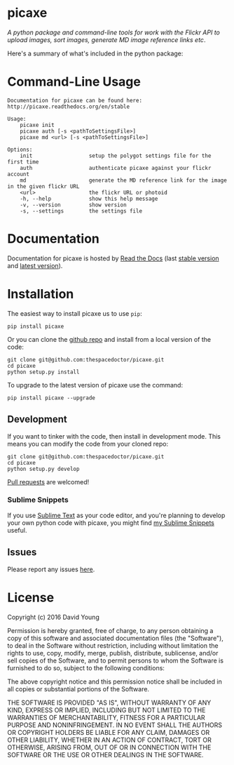 picaxe
======

*A python package and command-line tools for work with the Flickr API to
upload images, sort images, generate MD image reference links etc*.

Here's a summary of what's included in the python package:

Command-Line Usage
==================

    Documentation for picaxe can be found here: http://picaxe.readthedocs.org/en/stable

    Usage:
        picaxe init
        picaxe auth [-s <pathToSettingsFile>]
        picaxe md <url> [-s <pathToSettingsFile>]

    Options:
        init                  setup the polygot settings file for the first time
        auth                  authenticate picaxe against your flickr account
        md                    generate the MD reference link for the image in the given flickr URL
        <url>                 the flickr URL or photoid
        -h, --help            show this help message
        -v, --version         show version
        -s, --settings        the settings file

Documentation
=============

Documentation for picaxe is hosted by [Read the
Docs](http://picaxe.readthedocs.org/en/stable/) (last [stable
version](http://picaxe.readthedocs.org/en/stable/) and [latest
version](http://picaxe.readthedocs.org/en/latest/)).

Installation
============

The easiest way to install picaxe us to use `pip`:

    pip install picaxe

Or you can clone the [github
repo](https://github.com/thespacedoctor/picaxe) and install from a local
version of the code:

    git clone git@github.com:thespacedoctor/picaxe.git
    cd picaxe
    python setup.py install

To upgrade to the latest version of picaxe use the command:

    pip install picaxe --upgrade

Development
-----------

If you want to tinker with the code, then install in development mode.
This means you can modify the code from your cloned repo:

    git clone git@github.com:thespacedoctor/picaxe.git
    cd picaxe
    python setup.py develop

[Pull requests](https://github.com/thespacedoctor/picaxe/pulls) are
welcomed!

### Sublime Snippets

If you use [Sublime Text](https://www.sublimetext.com/) as your code
editor, and you're planning to develop your own python code with picaxe,
you might find [my Sublime
Snippets](https://github.com/thespacedoctor/picaxe-Sublime-Snippets)
useful.

Issues
------

Please report any issues
[here](https://github.com/thespacedoctor/picaxe/issues).

License
=======

Copyright (c) 2016 David Young

Permission is hereby granted, free of charge, to any person obtaining a
copy of this software and associated documentation files (the
"Software"), to deal in the Software without restriction, including
without limitation the rights to use, copy, modify, merge, publish,
distribute, sublicense, and/or sell copies of the Software, and to
permit persons to whom the Software is furnished to do so, subject to
the following conditions:

The above copyright notice and this permission notice shall be included
in all copies or substantial portions of the Software.

THE SOFTWARE IS PROVIDED "AS IS", WITHOUT WARRANTY OF ANY KIND, EXPRESS
OR IMPLIED, INCLUDING BUT NOT LIMITED TO THE WARRANTIES OF
MERCHANTABILITY, FITNESS FOR A PARTICULAR PURPOSE AND NONINFRINGEMENT.
IN NO EVENT SHALL THE AUTHORS OR COPYRIGHT HOLDERS BE LIABLE FOR ANY
CLAIM, DAMAGES OR OTHER LIABILITY, WHETHER IN AN ACTION OF CONTRACT,
TORT OR OTHERWISE, ARISING FROM, OUT OF OR IN CONNECTION WITH THE
SOFTWARE OR THE USE OR OTHER DEALINGS IN THE SOFTWARE.
